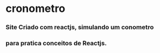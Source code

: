 # cronometro
 ### Site Criado com reactjs, simulando um conometro
 ### para pratica conceitos de Reactjs.
